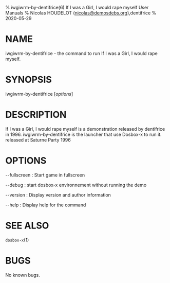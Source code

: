 % iwgiwrm-by-dentifrice(6) If I was a Girl, I would rape myself User Manuals
% Nicolas HOUDELOT (nicolas@demosdebs.org),dentifrice
% 2020-05-29

# NAME
iwgiwrm-by-dentifrice - the command to run If I was a Girl, I would rape myself.

# SYNOPSIS
iwgiwrm-by-dentifrice [*options*]

# DESCRIPTION
If I was a Girl, I would rape myself is a demonstration released by dentifrice in 1996.
iwgiwrm-by-dentifrice is the launcher that use Dosbox-x to run it.
released at Saturne Party 1996

# OPTIONS
\--fullscreen
:   Start game in fullscreen

\--debug
:   start dosbox-x environnement without running the demo

\--version
:   Display version and author information

\--help
:   Display help for the command

# SEE ALSO
`dosbox-x`(1)

# BUGS
No known bugs.
